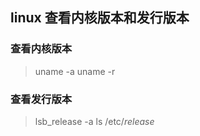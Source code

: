 ## linux 查看内核版本和发行版本

### 查看内核版本
>uname   -a
 uname   -r

### 查看发行版本
>lsb_release -a
>ls /etc/*release*